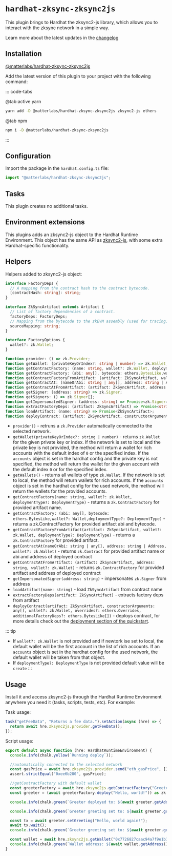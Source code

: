 # `hardhat-zksync-zksync2js`

This plugin brings to Hardhat the zksync2-js library, which allows you to interact with the zksync network in a simple way.

Learn more about the latest updates in the [changelog](https://github.com/matter-labs/hardhat-zksync/blob/main/packages/hardhat-zksync-zksync2js/CHANGELOG.md)

## Installation

[@matterlabs/hardhat-zksync-zksync2js](https://www.npmjs.com/package/@matterlabs/hardhat-zksync-zksync2js)

Add the latest version of this plugin to your project with the following command:

::: code-tabs

@tab:active yarn

```bash
yarn add -D @matterlabs/hardhat-zksync-zksync2js zksync2-js ethers
```

@tab npm

```bash
npm i -D @matterlabs/hardhat-zksync-zksync2js
```

:::

## Configuration

Import the package in the `hardhat.config.ts` file:

```ts
import "@matterlabs/hardhat-zksync-zksync2js";
```

## Tasks

This plugin creates no additional tasks.

## Environment extensions

This plugins adds an zksync2-js object to the Hardhat Runtime Environment.
This object has the same API as [zksync2-js](../../api/js/zksync2-js/getting-started.md), with some extra Hardhat-specific functionality.

## Helpers

Helpers added to zksync2-js object:

```ts
interface FactoryDeps {
  // A mapping from the contract hash to the contract bytecode.
  [contractHash: string]: string;
}

interface ZkSyncArtifact extends Artifact {
  // List of factory dependencies of a contract.
  factoryDeps: FactoryDeps;
  // Mapping from the bytecode to the zkEVM assembly (used for tracing).
  sourceMapping: string;
}

interface FactoryOptions {
  wallet?: zk.Wallet;
}

function provider: () => zk.Provider;
function getWallet: (privateKeyOrIndex?: string | number) => zk.Wallet;
function getContractFactory: (name: string, wallet?: zk.Wallet, deploymentType?: DeploymentType) => Promise<zk.ContractFactory>;
function getContractFactory: (abi: any[], bytecode: ethers.BytesLike,wallet?: Wallet,deploymentType?: DeploymentType) => Promise<zk.ContractFactory>;
function getContractFactoryFromArtifact: (artifact: ZkSyncArtifact, wallet?: zk.Wallet, deploymentType?: DeploymentType) => Promise<zk.ContractFactory>;
function getContractAt: (nameOrAbi: string | any[], address: string | Address, wallet?: zk.Wallet) => Promise<zk.Contract>;
function getContractAtFromArtifact: (artifact: ZkSyncArtifact, address: string, wallet?: zk.Wallet) => Promise<zk.Contract>;
function getSigner: (address: string) => zk.Signer;
function getSigners: () => zk.Signer[];
function getImpersonatedSigner: (address: string) => Promise<zk.Signer>;
function extractFactoryDeps: (artifact: ZkSyncArtifact) => Promise<string[]>;
function loadArtifact: (name: string) => Promise<ZkSyncArtifact>;
function deployContract: (artifact: ZkSyncArtifact, constructorArguments: any[], wallet?: zk.Wallet, overrides?: ethers.Overrides, additionalFactoryDeps?: ethers.BytesLike[]) => Promise<zk.Contract>;
```

- `provider()` - retruns a `zk.Provider` automatically connected to the selected network.
- `getWallet(privateKeyOrIndex?: string | number)` - returns `zk.Wallet` for the given private key or index. If the network is set to local and the private key is not provided, the method will return a wallet for rich accounts with the default index of `0` or the specified index. If the `accounts` object is set in the hardhat config and the private key is not specified, the method will return the wallet for the given account with the default index `0` or for the specified index.
- `getWallets()` - returns all wallets of type `zk.Wallet`. If the network is set to local, the method will return wallets for rich accounts. If the `accounts` object is set in the hardhat config for the used network, the method will return the wallets for the provided accounts.
- `getContractFactory(name: string, wallet?: zk.Wallet, deploymentType?: DeploymentType)` - returns a `zk.ContractFactory` for provided artifact name.
- `getContractFactory: (abi: any[], bytecode: ethers.BytesLike,wallet?: Wallet,deploymentType?: DeploymentType)` - returns a zk.ContractFactory for provided artifact abi and bytecode.
- `getContractFactoryFromArtifact(artifact: ZkSyncArtifact, wallet?: zk.Wallet, deploymentType?: DeploymentType)` - returns a `zk.ContractFactory` for provided artifact.
- `getContractAt(nameOrAbi: string | any[], address: string | Address, wallet?: zk.Wallet)` - returns `zk.Contract` for provided artifact name or abi and address of deployed contract
- `getContractAtFromArtifact: (artifact: ZkSyncArtifact, address: string, wallet?: zk.Wallet)` - returns `zk.ContractFactory` for provided artifact and address of deployed contract
- `getImpersonatedSigner(address: string)` - impersonates `zk.Signer` from address
- `loadArtifact(name: string)` - load `ZkSyncArtifact` from contract name
- `extractFactoryDeps(artifact: ZkSyncArtifact)` - extracts factory deps from artifact
- `deployContract(artifact: ZkSyncArtifact, constructorArguments: any[], wallet?: zk.Wallet, overrides?: ethers.Overrides, additionalFactoryDeps?: ethers.BytesLike[])` - deploys contract, for more details check out the [deployment section of the quickstart](./getting-started.md#compile-and-deploy-a-contract).

::: tip

- If `wallet?: zk.Wallet` is not provided and if newtork ise set to local, the default wallet will be the first account in the list of rich accounts. If an `accounts` object is set in the hardhat config for the used network, the default wallet will be taken from that object.
- If `deploymentType?: DeploymentType` is not provided default value will be `create`
  :::

## Usage

Install it and access zksync2-js through the Hardhat Runtime Environment anywhere you need it (tasks, scripts, tests, etc). For example:

Task usage:

```ts
task("getFeeData", "Returns a fee data.").setAction(async (hre) => {
  return await hre.zksync2js.provider.getFeeData();
});
```

Script usage:

```ts
export default async function (hre: HardhatRuntimeEnvironment) {
  console.info(chalk.yellow(`Running deploy`));

  //automatically connected to the selected network
  const gasPrice = await hre.zksync2js.provider.send("eth_gasPrice", []);
  assert.strictEqual("0xee6b280", gasPrice);

  //getContractFactory with default wallet
  const greeterFactory = await hre.zksync2js.getContractFactory("Greeter");
  const greeter = (await greeterFactory.deploy("Hello, world!")) as zk.Contract;

  console.info(chalk.green(`Greeter deployed to: ${await greeter.getAddress()}`));

  console.info(chalk.green(`Greeter greeting set to: ${await greeter.greet()}`));

  const tx = await greeter.setGreeting("Hello, world again!");
  await tx.wait();
  console.info(chalk.green(`Greeter greeting set to: ${await greeter.greet()}`));

  const wallet = await hre.zksync2js.getWallet("0x7726827caac94a7f9e1b160f7ea819f172f7b6f9d2a97f992c38edeab82d4110");
  console.info(chalk.green(`Wallet address: ${await wallet.getAddress()}`));
}
```

